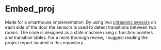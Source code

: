 # Embed_proj
Made for a smarthouse implementation. By using two [ultrasonic sensors](https://www.parallax.com/sites/default/files/downloads/28015-PING-Documentation-v1.6.pdf) on each side of the door the sensors is used to detect transitions between two rooms. The code is designed as a state machine using c function pointers and transition tables. For a more thorough review, I suggest reading the project report located in this repository.
